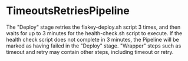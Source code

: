 # TimeoutsRetriesPipeline
  The "Deploy" stage retries the flakey-deploy.sh script 3 times, and then waits for up to 3 minutes for the health-check.sh script to execute. If the health check script does not complete in 3 minutes, the Pipeline will be marked as having failed in the "Deploy" stage.  "Wrapper" steps such as timeout and retry may contain other steps, including timeout or retry.
